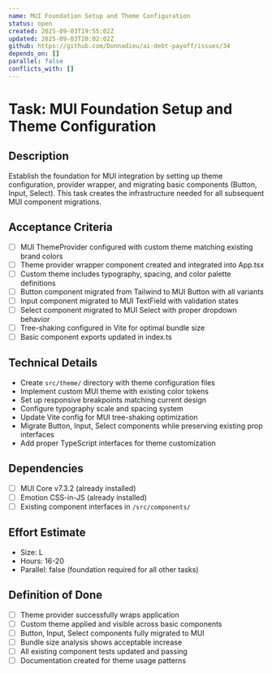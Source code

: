 ```yaml
---
name: MUI Foundation Setup and Theme Configuration
status: open
created: 2025-09-03T19:55:02Z
updated: 2025-09-03T20:02:02Z
github: https://github.com/Donnadieu/ai-debt-payoff/issues/34
depends_on: []
parallel: false
conflicts_with: []
---
```


# Task: MUI Foundation Setup and Theme Configuration

## Description
Establish the foundation for MUI integration by setting up theme configuration, provider wrapper, and migrating basic components (Button, Input, Select). This task creates the infrastructure needed for all subsequent MUI component migrations.

## Acceptance Criteria
- [ ] MUI ThemeProvider configured with custom theme matching existing brand colors
- [ ] Theme provider wrapper component created and integrated into App.tsx
- [ ] Custom theme includes typography, spacing, and color palette definitions
- [ ] Button component migrated from Tailwind to MUI Button with all variants
- [ ] Input component migrated to MUI TextField with validation states
- [ ] Select component migrated to MUI Select with proper dropdown behavior
- [ ] Tree-shaking configured in Vite for optimal bundle size
- [ ] Basic component exports updated in index.ts

## Technical Details
- Create `src/theme/` directory with theme configuration files
- Implement custom MUI theme with existing color tokens
- Set up responsive breakpoints matching current design
- Configure typography scale and spacing system
- Update Vite config for MUI tree-shaking optimization
- Migrate Button, Input, Select components while preserving existing prop interfaces
- Add proper TypeScript interfaces for theme customization

## Dependencies
- [ ] MUI Core v7.3.2 (already installed)
- [ ] Emotion CSS-in-JS (already installed)
- [ ] Existing component interfaces in `/src/components/`

## Effort Estimate
- Size: L
- Hours: 16-20
- Parallel: false (foundation required for all other tasks)

## Definition of Done
- [ ] Theme provider successfully wraps application
- [ ] Custom theme applied and visible across basic components
- [ ] Button, Input, Select components fully migrated to MUI
- [ ] Bundle size analysis shows acceptable increase
- [ ] All existing component tests updated and passing
- [ ] Documentation created for theme usage patterns
